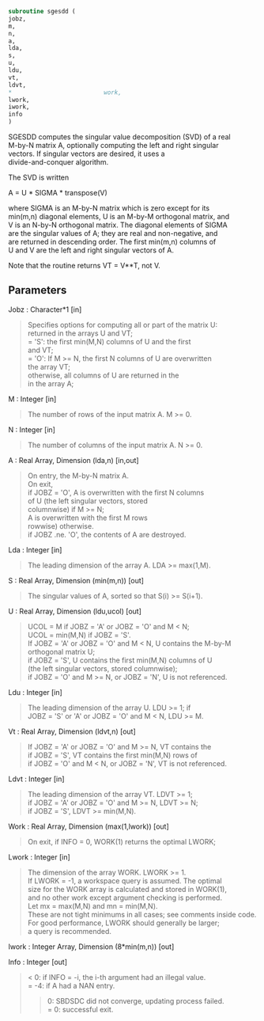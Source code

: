 ```fortran  
subroutine sgesdd (  
jobz,  
m,  
n,  
a,  
lda,  
s,  
u,  
ldu,  
vt,  
ldvt,  
*                          work,  
lwork,  
iwork,  
info  
)  
```  
  
SGESDD computes the singular value decomposition (SVD) of a real  
M-by-N matrix A, optionally computing the left and right singular  
vectors.  If singular vectors are desired, it uses a  
divide-and-conquer algorithm.  
  
The SVD is written  
  
A = U * SIGMA * transpose(V)  
  
where SIGMA is an M-by-N matrix which is zero except for its  
min(m,n) diagonal elements, U is an M-by-M orthogonal matrix, and  
V is an N-by-N orthogonal matrix.  The diagonal elements of SIGMA  
are the singular values of A; they are real and non-negative, and  
are returned in descending order.  The first min(m,n) columns of  
U and V are the left and right singular vectors of A.  
  
Note that the routine returns VT = V**T, not V.  
  
  
## Parameters  
Jobz : Character*1 [in]  
> Specifies options for computing all or part of the matrix U:  
> returned in the arrays U and VT;  
> = 'S':  the first min(M,N) columns of U and the first  
> and VT;  
> = 'O':  If M >= N, the first N columns of U are overwritten  
> the array VT;  
> otherwise, all columns of U are returned in the  
> in the array A;  
  
M : Integer [in]  
> The number of rows of the input matrix A.  M >= 0.  
  
N : Integer [in]  
> The number of columns of the input matrix A.  N >= 0.  
  
A : Real Array, Dimension (lda,n) [in,out]  
> On entry, the M-by-N matrix A.  
> On exit,  
> if JOBZ = 'O',  A is overwritten with the first N columns  
> of U (the left singular vectors, stored  
> columnwise) if M >= N;  
> A is overwritten with the first M rows  
> rowwise) otherwise.  
> if JOBZ .ne. 'O', the contents of A are destroyed.  
  
Lda : Integer [in]  
> The leading dimension of the array A.  LDA >= max(1,M).  
  
S : Real Array, Dimension (min(m,n)) [out]  
> The singular values of A, sorted so that S(i) >= S(i+1).  
  
U : Real Array, Dimension (ldu,ucol) [out]  
> UCOL = M if JOBZ = 'A' or JOBZ = 'O' and M < N;  
> UCOL = min(M,N) if JOBZ = 'S'.  
> If JOBZ = 'A' or JOBZ = 'O' and M < N, U contains the M-by-M  
> orthogonal matrix U;  
> if JOBZ = 'S', U contains the first min(M,N) columns of U  
> (the left singular vectors, stored columnwise);  
> if JOBZ = 'O' and M >= N, or JOBZ = 'N', U is not referenced.  
  
Ldu : Integer [in]  
> The leading dimension of the array U.  LDU >= 1; if  
> JOBZ = 'S' or 'A' or JOBZ = 'O' and M < N, LDU >= M.  
  
Vt : Real Array, Dimension (ldvt,n) [out]  
> If JOBZ = 'A' or JOBZ = 'O' and M >= N, VT contains the  
> if JOBZ = 'S', VT contains the first min(M,N) rows of  
> if JOBZ = 'O' and M < N, or JOBZ = 'N', VT is not referenced.  
  
Ldvt : Integer [in]  
> The leading dimension of the array VT.  LDVT >= 1;  
> if JOBZ = 'A' or JOBZ = 'O' and M >= N, LDVT >= N;  
> if JOBZ = 'S', LDVT >= min(M,N).  
  
Work : Real Array, Dimension (max(1,lwork)) [out]  
> On exit, if INFO = 0, WORK(1) returns the optimal LWORK;  
  
Lwork : Integer [in]  
> The dimension of the array WORK. LWORK >= 1.  
> If LWORK = -1, a workspace query is assumed.  The optimal  
> size for the WORK array is calculated and stored in WORK(1),  
> and no other work except argument checking is performed.  
> Let mx = max(M,N) and mn = min(M,N).  
> These are not tight minimums in all cases; see comments inside code.  
> For good performance, LWORK should generally be larger;  
> a query is recommended.  
  
Iwork : Integer Array, Dimension (8*min(m,n)) [out]  
  
Info : Integer [out]  
> <  0:  if INFO = -i, the i-th argument had an illegal value.  
> = -4:  if A had a NAN entry.  
> >  0:  SBDSDC did not converge, updating process failed.  
> =  0:  successful exit.  
  
